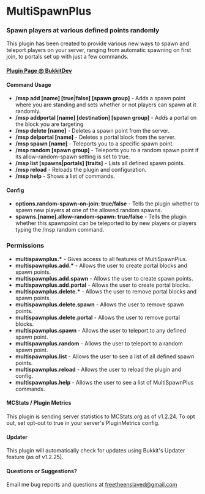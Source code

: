 <h1>MultiSpawnPlus</h1>
<h3>Spawn players at various defined points randomly</h3>
<p>This plugin has been created to provide various new ways to spawn and teleport players on your server, ranging from automatic spawning on first join, to portals set up with just a few commands.</p>
<h4><a href="http://dev.bukkit.org/bukkit-plugins/multi-spawn-plus/" alt="MultiSpawnPlus @ BukkitDev">Plugin Page @ BukkitDev</a></h4>

<h4>Command Usage</h4>
<ul>
	<li><strong>/msp add [name] [true|false] [spawn group]</strong> - Adds a spawn point where you are standing and sets whether or not players can spawn at it randomly.</li>
	<li><strong>/msp addportal [name] [destination] [spawn group]</strong> - Adds a portal on the block you are targeting</li>
	<li><strong>/msp delete [name]</strong> - Deletes a spawn point from the server.</li>
	<li><strong>/msp delportal [name]</strong> - Deletes a portal block from the server.</li>
	<li><strong>/msp spawn [name]</strong> - Teleports you to a specific spawn point.</li>
	<li><strong>/msp random [spawn group]</strong> - Teleports you to a random spawn point if its allow-random-spawn setting is set to true.</li>
	<li><strong>/msp list [spawns|portals] [traits]</strong> - Lists all defined spawn points.</li>
	<li><strong>/msp reload</strong> - Reloads the plugin and configuration.</li>
	<li><strong>/msp help</strong> - Shows a list of commands.</li>
</ul>

<h4>Config</h4>
<ul>
	<li><strong>options.random-spawn-on-join: true/false</strong> - Tells the plugin whether to spawn new players at one of the allowed random spawns.</li>
	<li><strong>spawns.[name].allow-random-spawn: true/false</strong> - Tells the plugin whether this spawnpoint can be teleported to by new players or players typing the /msp random command.</li>
</ul>

<h3>Permissions</h3>
<ul>
	<li><strong>multispawnplus.*</strong> - Gives access to all features of MultiSpawnPlus.</li>
	<li><strong>multispawnplus.add.*</strong> - Allows the user to create portal blocks and spawn points.</li>
	<li><strong>multispawnplus.add.spawn</strong> - Allows the user to create spawn points.</li>
	<li><strong>multispawnplus.add.portal</strong> - Allows the user to create portal blocks.</li>
	<li><strong>multispawnplus.delete.*</strong> - Allows the user to remove portal blocks and spawn points.</li>
	<li><strong>multispawnplus.delete.spawn</strong> - Allows the user to remove spawn points.</li>
	<li><strong>multispawnplus.delete.portal</strong> - Allows the user to remove portal blocks.</li>
	<li><strong>multispawnplus.spawn</strong> - Allows the user to teleport to any defined spawn point.</li>
	<li><strong>multispawnplus.random</strong> - Allows the user to teleport to a random spawn point.</li>
	<li><strong>multispawnplus.list</strong> - Allows the user to see a list of all defined spawn points.</li>
	<li><strong>multispawnplus.reload</strong> - Allows the user to reload the plugin and config.</li>
	<li><strong>multispawnplus.help</strong> - Allows the user to see a list of MultiSpawnPlus commands.</li>
</ul>

<h4>MCStats / Plugin Metrics</h4>
This plugin is sending server statistics to MCStats.org as of v1.2.24. To opt out, set opt-out to true in your server's PluginMetrics config.

<h4>Updater</h4>
This plugin will automatically check for updates using Bukkit's Updater feature (as of v1.2.25).

<h4>Questions or Suggestions?</h4>
<p>Email me bug reports and questions at <a href="mailto:freetheenslaved@gmail.com" alt="Email Me">freetheenslaved@gmail.com</a></p>
